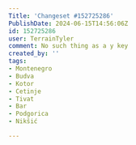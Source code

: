 ```yaml
---
Title: 'Changeset #152725286'
PublishDate: 2024-06-15T14:56:06Z
id: 152725286
user: TerrainTyler
comment: No such thing as a y key
created_by: ''
tags:
- Montenegro
- Budva
- Kotor
- Cetinje
- Tivat
- Bar
- Podgorica
- Nikšić

---
```

